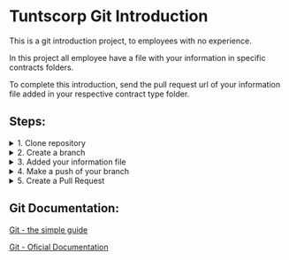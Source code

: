 
# Tuntscorp Git Introduction
This is a git introduction project, to employees with no experience. 

In this project all employee have a file with your information in specific contracts folders.

To complete this introduction, send the pull request url of your information file added in your respective contract type folder.

## Steps:

<details>
  <summary> 
    1. Clone repository 
  </summary>
  
To clone this repository:
#### 1.1. click in 'download or clone' button.
![download_or_clone_image](/md-images/001-clone_or_download.png)

#### 1.2. Copy the repository url.

![clone_url](/md-images/002-clone-url.png)

#### 1.3. Open Git Bash ( download link -> https://git-scm.com/downloads)
#### 1.4. Clone repository to your computer.

```
git clone '{repository_url}' // repository_url = url copied from step2
```
#### 1.5. Clone repository successful
</details>
<details>
  <summary>
    2. Create a branch
  </summary>
  
To create a new branch:
#### 2.1. Open Git bash
#### 2.2. Create a new branch with your name.
```
git checkout -b '{name_of_the_branch}' // name_of_the_branch = {yourname}+employee-document.
```
#### 2.3. Branch sucessful created.
</details>
<details>
  <summary>
    3. Added your information file
  </summary>
  
#### 3.1. Create your file taking into consideration your contract with the company (intern, clt or partner) and use the example.txt file to see what informations do you have insert.
#### 3.2. Creation with name format -> ```{firstName.LastName.txt}```
#### 3.3. Include your informations in the file
#### 3.4. Information file sucessful created.
</details>
<details>
  <summary>
    4. Make a push of your branch
  </summary>
  
#### 4.1. Open git bash
#### 4.2. Insert your Name and Email to represent your actions in this git project.
```
git config user.email {Your email}
git config user.name {Your name}
```
#### 4.3. Add your file to commit
```
git add ./employees/{your contract}/{yourname}.txt
```

#### 4.4. Add a new commit with the commentary of what represents your actions on repository
```
git commit -m 'Feat({yourname}.txt): Added my information file.'
```
#### 4.5. Create a push of your local commits
```
git push origin {your_branch_name}
```
</details>
<details>
  <summary>
    5. Create a Pull Request
  </summary>
  
#### 5.1. Open the repository website, open the 'Pull Requests' page, click in the 'New pull request' button.
![pull_request](/md-images/009-pull-request-page.png)

#### 5.2. Select your branch in 'compare or head' selector
![compare_branchs](/md-images/011-compare-branchs.png)
#### 5.3. Review your alterations and click 'Create Pull Request' button

![review_modifications](/md-images/012-review-modifications.png)

#### 5.4. Insert a title and description (you have the list of commit messages) and added a reviewer to analyze and approve or reject your pull request.
![review_modifications](/md-images/014-pull-request.png)

#### 5.5. Click 'Create pull request' button
</details>


## Git Documentation:

<a href="https://rogerdudler.github.io/git-guide/index.html" target="_blank">Git - the simple guide</a>

<a href="https://git-scm.com/doc" target="_blank">Git - Oficial Documentation</a>
